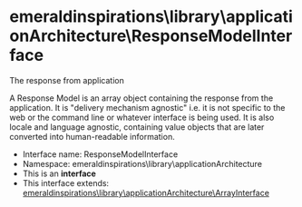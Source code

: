 emeraldinspirations\library\applicationArchitecture\ResponseModelInterface
===============

The response from application

A Response Model is an array object containing the response from the
application.  It is "delivery mechanism agnostic" i.e. it is not specific to
the web or the command line or whatever interface is being used.  It is also
locale and language agnostic, containing value objects that are later
converted into human-readable information.


* Interface name: ResponseModelInterface
* Namespace: emeraldinspirations\library\applicationArchitecture
* This is an **interface**
* This interface extends: [emeraldinspirations\library\applicationArchitecture\ArrayInterface](emeraldinspirations-library-applicationArchitecture-ArrayInterface.md)






